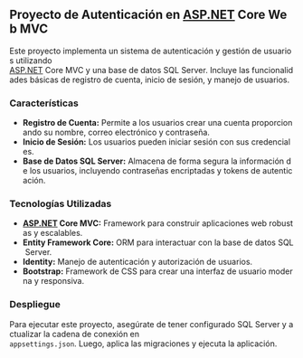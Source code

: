 ## Proyecto de Autenticación en [ASP.NET](https://asp.net/) Core Web MVC

Este proyecto implementa un sistema de autenticación y gestión de usuarios utilizando
[ASP.NET](https://asp.net/) Core MVC y una base de datos SQL Server. Incluye las funcionalidades básicas de registro de cuenta, inicio
de sesión, y manejo de usuarios.

### Características

- **Registro de Cuenta:** Permite a los usuarios crear una cuenta proporcionando su nombre, correo electrónico y contraseña.
- **Inicio de Sesión:** Los usuarios pueden iniciar sesión con sus credenciales.
- **Base de Datos SQL Server:** Almacena de forma segura la información de los usuarios, incluyendo contraseñas encriptadas y tokens de autenticación.

### Tecnologías Utilizadas

- **[ASP.NET](https://asp.net/) Core MVC:** Framework para construir aplicaciones web robustas y escalables.
- **Entity Framework Core:** ORM para interactuar con la base de datos SQL Server.
- **Identity:** Manejo de autenticación y autorización de usuarios.
- **Bootstrap:** Framework de CSS para crear una interfaz de usuario moderna y responsiva.

### Despliegue

Para ejecutar este proyecto, asegúrate de tener configurado SQL Server y actualizar la cadena de conexión en
`appsettings.json`. Luego, aplica las migraciones y ejecuta la aplicación.
